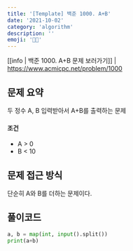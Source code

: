 ```yaml
---
title: '[Template] 백준 1000. A+B'
date: '2021-10-02'
category: 'algorithm'
description: ''
emoji: '👨‍💻'
---
```


[[info | 백준 1000. A+B 문제 보러가기]] 
| https://www.acmicpc.net/problem/1000



## 문제 요약

두 정수 A, B 입력받아서 A+B를 출력하는 문제

#### 조건

- A > 0
- B < 10

## 문제 접근 방식

단순히 A와 B를 더하는 문제이다. 

## 풀이코드

```python
a, b = map(int, input().split())
print(a+b)
```